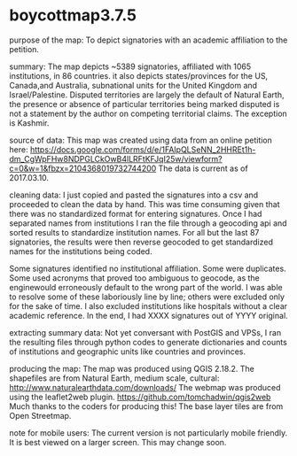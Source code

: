 # boycottmap3.7.5

purpose of the map:
To depict signatories with an academic affiliation to the petition.

summary:
The map depicts ~5389 signatories, affiliated with 1065 institutions, in 86 countries. it also depicts states/provinces for the US, Canada,and Australia, subnational units for the United Kingdom and Israel/Palestine. Disputed territories are largely the default of 
Natural Earth, the presence or absence of particular territories being marked disputed is not a statement by the author on competing 
territorial claims. The exception is Kashmir.

source of data:
This map was created using data from an online petition here: 
https://docs.google.com/forms/d/e/1FAIpQLSeNN_2HHREt1h-dm_CgWpFHw8NDPGLCkOwB4lLRFtKFJqI25w/viewform?c=0&w=1&fbzx=2104368019732744200
The data is current as of 2017.03.10.

cleaning data:
I just copied and pasted the signatures into a csv and proceeded to clean the data by hand. This was time consuming given that there was 
no standardized format for entering signatures. Once I had separated names from institutions I ran the file through a geocoding api and 
sorted results to standardize institution names. For all but the last 87 signatories, the results were then reverse geocoded to get 
standardized names for the institutions being coded.

Some signatures identified no institutional affiliation. Some were duplicates. Some used acronyms that proved too ambiguous to geocode,
as the enginewould erroneously default to the wrong part of the world. I was able to resolve some of these laboriously line by line;
others were excluded only for the sake of time. I also excluded institutions like hospitals without a clear academic 
reference. In the end, I had XXXX signatures out of YYYY original.

extracting summary data:
Not yet conversant with PostGIS and VPSs, I ran the resulting files through python codes to generate dictionaries and counts of
institutions and geographic units like countries and provinces. 

producing the map:
The map was produced using QGIS 2.18.2. The shapefiles are from Natural Earth, medium scale, 
cultural: http://www.naturalearthdata.com/downloads/
The webmap was produced using the leaflet2web plugin. https://github.com/tomchadwin/qgis2web
Much thanks to the coders for producing this!
The base layer tiles are from Open Streetmap.

note for mobile users:
The current version is not particularly mobile friendly. It is best viewed on a larger screen. This may change soon.





